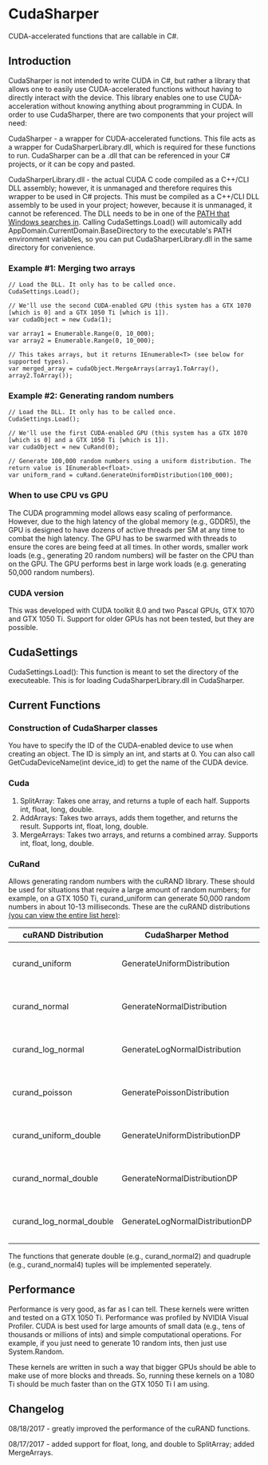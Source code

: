 # CudaSharper
CUDA-accelerated functions that are callable in C#.

## Introduction

CudaSharper is not intended to write CUDA in C#, but rather a library that allows one to easily use CUDA-accelerated functions without having to directly interact with the device. This library enables one to use CUDA-acceleration without knowing anything about programming in CUDA. In order to use CudaSharper, there are two components that your project will need:

CudaSharper - a wrapper for CUDA-accelerated functions. This file acts as a wrapper for CudaSharperLibrary.dll, which is required for these functions to run. CudaSharper can be a .dll that can be referenced in your C# projects, or it can be copy and pasted.

CudaSharperLibrary.dll - the actual CUDA C code compiled as a C++/CLI DLL assembly; however, it is unmanaged and therefore requires this wrapper to be used in C# projects. This must be compiled as a C++/CLI DLL assembly to be used in your project; however, because it is unmanaged, it cannot be referenced. The DLL needs to be in one of the [PATH that Windows searches in](https://en.wikipedia.org/wiki/PATH_(variable)). Calling CudaSettings.Load() will automically add AppDomain.CurrentDomain.BaseDirectory to the executable's PATH environment variables, so you can put CudaSharperLibrary.dll in the same directory for convenience.

### Example \#1: Merging two arrays

```
// Load the DLL. It only has to be called once.
CudaSettings.Load();

// We'll use the second CUDA-enabled GPU (this system has a GTX 1070 [which is 0] and a GTX 1050 Ti [which is 1]).
var cudaObject = new Cuda(1);

var array1 = Enumerable.Range(0, 10_000);
var array2 = Enumerable.Range(0, 10_000);

// This takes arrays, but it returns IEnumerable<T> (see below for supported types).
var merged_array = cudaObject.MergeArrays(array1.ToArray(), array2.ToArray());
```

### Example \#2: Generating random numbers

```
// Load the DLL. It only has to be called once.
CudaSettings.Load();

// We'll use the first CUDA-enabled GPU (this system has a GTX 1070 [which is 0] and a GTX 1050 Ti [which is 1]).
var cudaObject = new CuRand(0);

// Generate 100,000 random numbers using a uniform distribution. The return value is IEnumerable<float>.
var uniform_rand = cuRand.GenerateUniformDistribution(100_000);
```

### When to use CPU vs GPU
The CUDA programming model allows easy scaling of performance. However, due to the high latency of the global memory (e.g., GDDR5), the GPU is designed to have dozens of active threads per SM at any time to combat the high latency. The GPU has to be swarmed with threads to ensure the cores are being feed at all times. In other words, smaller work loads (e.g., generating 20 random numbers) will be faster on the CPU than on the GPU. The GPU performs best in large work loads (e.g. generating 50,000 random numbers).

### CUDA version

This was developed with CUDA toolkit 8.0 and two Pascal GPUs, GTX 1070 and GTX 1050 Ti. Support for older GPUs has not been tested, but they are possible.

## CudaSettings

CudaSettings.Load(): This function is meant to set the directory of the executeable. This is for loading CudaSharperLibrary.dll in CudaSharper.

## Current Functions

### Construction of CudaSharper classes

You have to specify the ID of the CUDA-enabled device to use when creating an object. The ID is simply an int, and starts at 0. You can also call GetCudaDeviceName(int device_id) to get the name of the CUDA device.

### Cuda
1. SplitArray: Takes one array, and returns a tuple of each half. Supports int, float, long, double.
2. AddArrays: Takes two arrays, adds them together, and returns the result. Supports int, float, long, double.
3. MergeArrays: Takes two arrays, and returns a combined array. Supports int, float, long, double.

### CuRand
Allows generating random numbers with the cuRAND library. These should be used for situations that require a large amount of random numbers; for example, on a GTX 1050 Ti, curand_uniform can generate 50,000 random numbers in about 10-13 milliseconds. These are the cuRAND distributions [(you can view the entire list here)](http://docs.nvidia.com/cuda/curand/device-api-overview.html#distributions):

| cuRAND Distribution | CudaSharper Method | Notes |
| ------------------- | ------------------ | ----- |
| curand_uniform      | GenerateUniformDistribution | Uses XORWOW; uses single-precision/FP32. |
| curand_normal       | GenerateNormalDistribution | Uses XORWOW; uses single-precision/FP32. |
| curand_log_normal   | GenerateLogNormalDistribution | Uses XORWOW; uses single-precision/FP32. |
| curand_poisson      | GeneratePoissonDistribution | Not finished; does not preprocess on host. |
| curand_uniform_double | GenerateUniformDistributionDP | Uses XORWOW; uses double-precision/FP64. |
| curand_normal_double | GenerateNormalDistributionDP | Uses XORWOW; uses double-precision/FP64. |
| curand_log_normal_double | GenerateLogNormalDistributionDP | Uses XORWOW; uses double-precision/FP64. |

The functions that generate double (e.g., curand_normal2) and quadruple (e.g., curand_normal4) tuples will be implemented seperately.

## Performance

Performance is very good, as far as I can tell. These kernels were written and tested on a GTX 1050 Ti. Performance was profiled by NVIDIA Visual Profiler. CUDA is best used for large amounts of small data (e.g., tens of thousands or millions of ints) and simple computational operations. For example, if you just need to generate 10 random ints, then just use System.Random.

These kernels are written in such a way that bigger GPUs should be able to make use of more blocks and threads. So, running these kernels on a 1080 Ti should be much faster than on the GTX 1050 Ti I am using.

## Changelog
08/18/2017 - greatly improved the performance of the cuRAND functions.

08/17/2017 - added support for float, long, and double to SplitArray; added MergeArrays.
